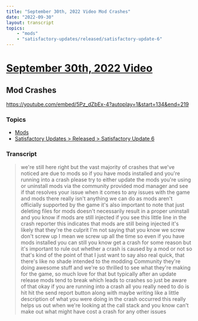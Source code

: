 ```yaml
---
title: "September 30th, 2022 Video Mod Crashes"
date: "2022-09-30"
layout: transcript
topics:
    - "mods"
    - "satisfactory-updates/released/satisfactory-update-6"
---
```

# [September 30th, 2022 Video](../2022-09-30.md)
## Mod Crashes
https://youtube.com/embed/5Pz_dZbEx-4?autoplay=1&start=134&end=219

### Topics
* [Mods](../topics/mods.md)
* [Satisfactory Updates > Released > Satisfactory Update 6](../topics/satisfactory-updates/released/satisfactory-update-6.md)

### Transcript

> we're still here right but the vast majority of crashes that we've noticed are due to mods so if you have mods installed and you're running into a crash please try to either update the mods you're using or uninstall mods via the community provided mod manager and see if that resolves your issue when it comes to any issues with the game and mods there really isn't anything we can do as mods aren't officially supported by the game it's also important to note that just deleting files for mods doesn't necessarily result in a proper uninstall and you know if mods are still injected if you see this little line in the crash reporter this indicates that mods are still being injected it's likely that they're the culprit I'm not saying that you know we screw don't screw up I mean we screw up all the time so even if you have mods installed you can still you know get a crash for some reason but it's important to rule out whether a crash is caused by a mod or not so that's kind of the point of that I just want to say also real quick, that there's like no shade intended to the modding Community they're doing awesome stuff and we're so thrilled to see what they're making for the game, so much love for that but typically after an update release mods tend to break which leads to crashes so just be aware of that okay if you are running into a crash all you really need to do is hit hit the send report button along with maybe writing like a little description of what you were doing in the crash occurred this really helps us out when we're looking at the call stack and you know can't make out what might have cost a crash for any other issues
